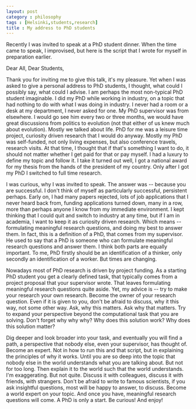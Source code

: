 ```yaml
---
layout: post
category : philosophy
tags : [Helsinki,students,research]
title : My address to PhD students
---
```


Recently I was invited to speak at a PhD student dinner. When the time came to speak, I improvised, but here is the script that I wrote for myself in preparation earlier.

Dear All, Dear Students,

Thank you for inviting me to give this talk, it's my pleasure. Yet when I was asked to give a personal address to PhD students, I thought, what could I possibly say, what could I advise. I am perhaps the most non-typical PhD student imaginable. I did my PhD while working in industry, on a topic that had nothing to do with what I was doing in industry. I never had a room or a desk at my department, I never asked for one. My PhD supervisor was from elsewhere. I would go see him every two or three months, we would have great discussions from politics to evolution (not that either of us knew much about evolution). Mostly we talked about life. PhD for me was a leisure time project, curiosity driven research that I would do anyway. Mostly my PhD was self-funded, not only living expenses, but also conference travels, research visits. At that time, I thought that if that's something I want to do, it should not matter whether I get paid for that or pay myself. I had a luxury to define my topic and follow it. I take it turned out well, I got a national award for my thesis from the hands of the president of my country. Only after I got my PhD I switched to full time research.

I was curious, why I was invited to speak. The answer was -- because you are successful. I don't think of myself as particularly successful, persistent perhaps. Early on, I had many papers rejected, lots of job applications that I never heard back from, funding applications turned down, many in a row, more than perhaps anyone I know from my immediate environment. I kept thinking that I could quit and switch to industry at any time, but if I am in academia, I want to keep it as curiosity driven research. Which means -- formulating meaningful research questions, and doing my best to answer them. In fact, this is a definition of a PhD, that comes from my supervisor. He used to say that a PhD is someone who can formulate meaningful research questions and answer them. I think both parts are equally important. To me, PhD firstly should be an identification of a thinker, only secondly an identification of a worker. But times are changing. 

Nowadays most of PhD research is driven by project funding. As a starting PhD student you get a clearly defined task, that typically comes from a project proposal that your supervisor wrote. That leaves formulating meaningful research questions quite aside. Yet, my advice is -- try to make your research your own research. Become the owner of your research question. Even if it is given to you, don't be afraid to discuss, why it this way, not some other way. Ask, why this matters. Ask why that matters. Try to expand your perspective beyond the computational task that you are solving. Don't forget why why why? Why does this solution work? Why does this solution matter? 

Dig deeper and look broader into your task, and eventually you will find a path, a perspective that nobody else, even your supervisor, has thought of. Become an expert. Not in how to run this and that script, but in explaining the principles of why it works. Until you are so deep into the topic that nobody else in the world understands what you are talking about. But not for too long. Then explain it to the world such that the world understands. I'm exaggerating. But not quite. Discuss it with colleagues, discuss it with friends, with strangers. Don't be afraid to write to famous scientists, if you ask insightful questions, most will be happy to answer, to discuss. Become a world expert on your topic. And once you have, meaningful research questions will come. A PhD is only a start. Be curious! And enjoy! 

